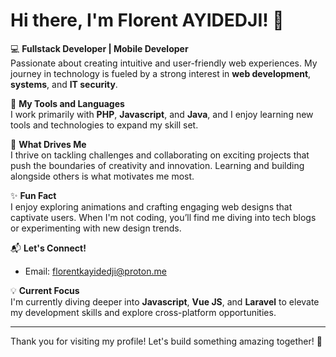 # Hi there, I'm Florent AYIDEDJI! 👋

💻 **Fullstack Developer | Mobile Developer**  
Passionate about creating intuitive and user-friendly web experiences. My journey in technology is fueled by a strong interest in **web development**, **systems**, and **IT security**.

🚀 **My Tools and Languages**  
I work primarily with **PHP**, **Javascript**, and **Java**, and I enjoy learning new tools and technologies to expand my skill set.

🌱 **What Drives Me**  
I thrive on tackling challenges and collaborating on exciting projects that push the boundaries of creativity and innovation. Learning and building alongside others is what motivates me most.

✨ **Fun Fact**  
I enjoy exploring animations and crafting engaging web designs that captivate users. When I'm not coding, you’ll find me diving into tech blogs or experimenting with new design trends.

📬 **Let's Connect!**  
- Email: [florentkayidedji@proton.me](mailto:florentkayidedji@proton.me)

💡 **Current Focus**  
I'm currently diving deeper into **Javascript**, **Vue JS**, and **Laravel** to elevate my development skills and explore cross-platform opportunities.

---

Thank you for visiting my profile! Let's build something amazing together! 🚀
